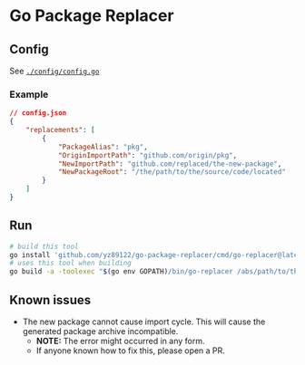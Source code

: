 # Go Package Replacer

## Config

See [`./config/config.go`](./config/config.go)

### Example

```json
// config.json
{
	"replacements": [
		{
			"PackageAlias": "pkg",
			"OriginImportPath": "github.com/origin/pkg",
			"NewImportPath": "github.com/replaced/the-new-package",
			"NewPackageRoot": "/the/path/to/the/source/code/located"
		}
	]
}
```

## Run

```bash
# build this tool
go install 'github.com/yz89122/go-package-replacer/cmd/go-replacer@latest'
# uses this tool when building
go build -a -toolexec "$(go env GOPATH)/bin/go-replacer /abs/path/to/the/config.json --" ./main.go
```

## Known issues

 - The new package cannot cause import cycle. This will cause the generated package archive incompatible.
   - **NOTE:** The error might occurred in any form.
   - If anyone known how to fix this, please open a PR.
